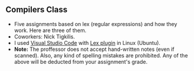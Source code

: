 ## Compilers Class
* Five assignments based on lex (regular expressions) and how they work. Here are three of them.
* Coworkers: Nick Tigkilis.
* I used [Visual Studio Code](https://code.visualstudio.com/) with [Lex plugin](https://marketplace.visualstudio.com/items?itemName=faustinoaq.lex-flex-yacc-bison) in Linux (Ubuntu).
* **Note:** The proffessor does not accept hand-written notes (even if scanned). Also, any kind of spelling mistakes are prohibited. Any of the above will be deducted from your assignment's grade.
